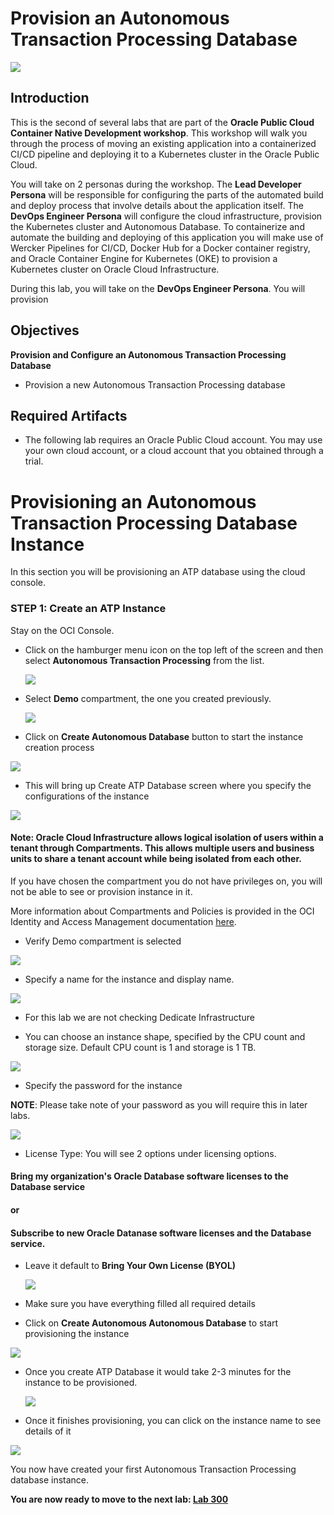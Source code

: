 # Provision an Autonomous Transaction Processing Database

![](images/200/header200.png)

## Introduction

This is the second of several labs that are part of the **Oracle Public Cloud Container Native Development workshop**. This workshop will walk you through the process of moving an existing application into a containerized CI/CD pipeline and deploying it to a Kubernetes cluster in the Oracle Public Cloud.

You will take on 2 personas during the workshop. The **Lead Developer Persona** will be responsible for configuring the parts of the automated build and deploy process that involve details about the application itself. The **DevOps Engineer Persona** will configure the cloud infrastructure, provision the Kubernetes cluster and Autonomous Database. To containerize and automate the building and deploying of this application you will make use of Wercker Pipelines for CI/CD, Docker Hub for a Docker container registry, and Oracle Container Engine for Kubernetes (OKE) to provision a Kubernetes cluster on Oracle Cloud Infrastructure.

During this lab, you will take on the **DevOps Engineer Persona**. You will provision

## Objectives

**Provision and Configure an Autonomous Transaction Processing Database**

- Provision a new Autonomous Transaction Processing database

## Required Artifacts

- The following lab requires an Oracle Public Cloud account. You may use your own cloud account, or a cloud account that you obtained through a trial.

# Provisioning an Autonomous Transaction Processing Database Instance

In this section you will be provisioning an ATP database using the cloud console.



### **STEP 1: Create an ATP Instance**

Stay on the OCI Console.

- Click on the hamburger menu icon on the top left of the screen and then select **Autonomous Transaction Processing** from the list.

  ![](./images/200/1.png)


- Select **Demo** compartment, the one you created previously.

  ![](./images/200/2.png)

-  Click on **Create Autonomous Database** button to start the instance creation process

  ![](./images/200/3.png)

-  This will bring up Create ATP Database screen where you specify the configurations of the instance

  ![](./images/200/4.png)


#### Note: Oracle Cloud Infrastructure allows logical isolation of users within a tenant through Compartments. This allows multiple users and business units to share a tenant account while being isolated from each other.

If you have chosen the compartment you do not have privileges on, you will not be able to see or provision instance in it.

More information about Compartments and Policies is provided in the OCI Identity and Access Management documentation [here](https://docs.cloud.oracle.com/iaas/Content/Identity/Tasks/managingcompartments.htm?tocpath=Services%7CIAM%7C_____13).

-  Verify Demo compartment is selected

  ![](./images/200/5.png)

-  Specify a name for the instance and display name.

  ![](./images/200/6.png)

- For this lab we are not checking Dedicate Infrastructure

-  You can choose an instance shape, specified by the CPU count and storage size. Default CPU count is 1 and storage is 1 TB.

  ![](./images/200/7.png)

-  Specify the password for the instance

**NOTE**: Please take note of your password as you will require this in later labs.

![](./images/200/8.png)

- License Type: You will see 2 options under licensing options.

#### Bring my organization's Oracle Database software licenses to the Database service

#### or

#### Subscribe to new Oracle Datanase software licenses and the Database service.

- Leave it default to **Bring Your Own License (BYOL)**

  ![](./images/200/9.png)


- Make sure you have everything filled all required details

-  Click on **Create Autonomous Autonomous Database** to start provisioning the instance

  ![](./images/200/10.png)

- Once you create ATP Database it would take 2-3 minutes for the instance to be provisioned.

  ![](./images/200/11.png)

-  Once it finishes provisioning, you can click on the instance name to see details of it

  ![](./images/200/12.png)

You now have created your first Autonomous Transaction Processing database instance.



**You are now ready to move to the next lab: [Lab 300](LabGuide300.md)**
